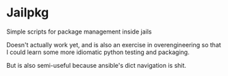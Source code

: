 Jailpkg
=======

Simple scripts for package management inside jails

Doesn't actually work yet, and is also an exercise in overengineering so that I
could learn some more idiomatic python testing and packaging.

But is also semi-useful because ansible's dict navigation is shit.
